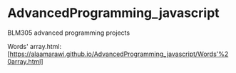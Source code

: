 # AdvancedProgramming_javascript
BLM305 advanced programming projects 

Words' array.html:
[https://alaamarawi.github.io/AdvancedProgramming_javascript/Words'%20array.html]
